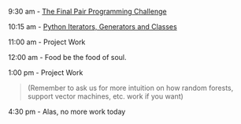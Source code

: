 9:30 am - [The Final Pair Programming Challenge](pair.md)

10:15 am - [Python Iterators, Generators and Classes](generators_and_classes.pdf)

11:00 am - Project Work
  
12:00 am - Food be the food of soul.

1:00 pm - Project Work
> (Remember to ask us for more intuition on how random forests, support vector machines, etc. work if you want)

4:30 pm - Alas, no more work today
